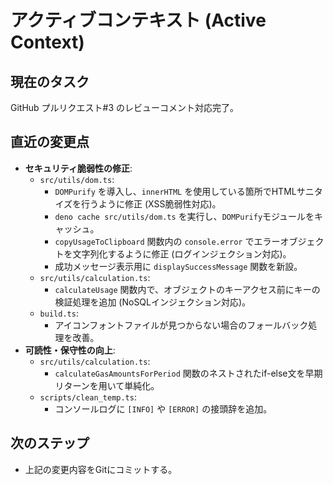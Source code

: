 # アクティブコンテキスト (Active Context)

## 現在のタスク

GitHub プルリクエスト#3 のレビューコメント対応完了。

## 直近の変更点

- **セキュリティ脆弱性の修正**:
  - `src/utils/dom.ts`:
    - `DOMPurify` を導入し、`innerHTML`
      を使用している箇所でHTMLサニタイズを行うように修正 (XSS脆弱性対応)。
    - `deno cache src/utils/dom.ts`
      を実行し、`DOMPurify`モジュールをキャッシュ。
    - `copyUsageToClipboard` 関数内の `console.error`
      でエラーオブジェクトを文字列化するように修正 (ログインジェクション対応)。
    - 成功メッセージ表示用に `displaySuccessMessage` 関数を新設。
  - `src/utils/calculation.ts`:
    - `calculateUsage`
      関数内で、オブジェクトのキーアクセス前にキーの検証処理を追加
      (NoSQLインジェクション対応)。
  - `build.ts`:
    - アイコンフォントファイルが見つからない場合のフォールバック処理を改善。
- **可読性・保守性の向上**:
  - `src/utils/calculation.ts`:
    - `calculateGasAmountsForPeriod`
      関数のネストされたif-else文を早期リターンを用いて単純化。
  - `scripts/clean_temp.ts`:
    - コンソールログに `[INFO]` や `[ERROR]` の接頭辞を追加。

## 次のステップ

- 上記の変更内容をGitにコミットする。
